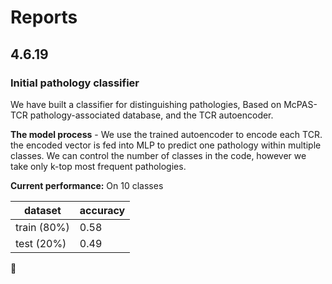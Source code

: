 # Reports

## 4.6.19
### Initial pathology classifier
We have built a classifier for distinguishing pathologies,
Based on McPAS-TCR pathology-associated database, and the TCR autoencoder.

**The model process** - We use the trained autoencoder to encode each TCR. the encoded vector 
is fed into MLP to predict one pathology within multiple classes. 
We can control the number of classes in the code, however we take only k-top most frequent pathologies.

**Current performance:**
On 10 classes

dataset| accuracy
--- | ---
train (80%) | 0.58
test (20%) | 0.49

:grimacing:
